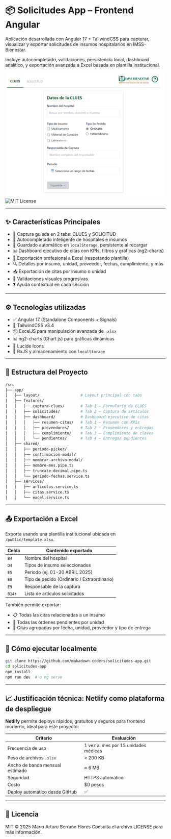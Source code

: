 # 📦 Solicitudes App – Frontend Angular

Aplicación desarrollada con Angular 17 + TailwindCSS para capturar, visualizar y exportar solicitudes de insumos hospitalarios en IMSS-Bienestar.

Incluye autocompletado, validaciones, persistencia local, dashboard analítico, y exportación avanzada a Excel basada en plantilla institucional.


![alt text](image.png)
![MIT License](https://img.shields.io/badge/license-MIT-green)

---

## ✨ Características Principales

- 🧠 Captura guiada en 2 tabs: CLUES y SOLICITUD
- 🔎 Autocompletado inteligente de hospitales e insumos
- 💾 Guardado automático en `localStorage`, persistente al recargar
- 📊 Dashboard ejecutivo de citas con KPIs, filtros y gráficas (ng2-charts)
- 🧾 Exportación profesional a Excel (respetando plantilla)
- 🔍 Detalles por insumo, unidad, proveedor, fechas, cumplimiento, y más
- 📥 Exportación de citas por insumo o unidad
- 🔐 Validaciones visuales progresivas
- ❓ Ayuda contextual en cada sección

---

## ⚙️ Tecnologías utilizadas

- ✅ Angular 17 (Standalone Components + Signals)
- 🎨 TailwindCSS v3.4
- 📦 ExcelJS para manipulación avanzada de `.xlsx`
- 📊 ng2-charts (Chart.js) para gráficas dinámicas
- 💬 Lucide Icons
- 🧠 RxJS y almacenamiento con `localStorage`

---

## 📁 Estructura del Proyecto

```bash
/src 
├── app/
│   ├── layout/                  # Layout principal con tabs
│   ├── features/
│   │   ├── captura-clues/       # Tab 1 – Formulario de CLUES
│   │   ├── solicitudes/         # Tab 2 – Captura de artículos
│   │   ├── dashboard/           # Dashboard ejecutivo de citas
│   │   │   ├── resumen-citas/   # Tab 1 – Resumen con KPIs
│   │   │   ├── proveedores/     # Tab 2 – Proveedores y entregas
│   │   │   ├── cumplimiento/    # Tab 3 – Cumplimiento de claves
│   │   │   └── pendientes/      # Tab 4 – Entregas pendientes
│   ├── shared/
│   │   ├── periodo-picker/
│   │   ├── confirmacion-modal/
│   │   ├── nombrar-archivo-modal/
│   │   ├── nombre-mes.pipe.ts
│   │   ├── truncate-decimal.pipe.ts
│   │   └── periodo-fechas.service.ts
│   ├── services/
│   │   ├── articulos.service.ts
│   │   ├── citas.service.ts
│   │   └── excel.service.ts
````

---

## 📤 Exportación a Excel

Exporta usando una plantilla institucional ubicada en `/public/template.xlsx`.

| Celda  | Contenido exportado                         |
| ------ | ------------------------------------------- |
| `B4`   | Nombre del hospital                         |
| `D4`   | Tipos de insumo seleccionados               |
| `E5`   | Periodo (ej. 01-30 ABRIL 2025)              |
| `E8`   | Tipo de pedido (Ordinario / Extraordinario) |
| `E9`   | Responsable de la captura                   |
| `B14+` | Lista de artículos solicitados              |

También permite exportar:

* 📋 Todas las citas relacionadas a un insumo
* 🏥 Todas las órdenes pendientes por unidad
* 📅 Citas agrupadas por fecha, unidad, proveedor y tipo de entrega

---

## 🧪 Cómo ejecutar localmente

```bash
git clone https://github.com/makadown-coders/solicitudes-app.git
cd solicitudes-app
npm install
npm run dev  # o ng serve
```

---

## 📈 Justificación técnica: Netlify como plataforma de despliegue

**Netlify** permite deploys rápidos, gratuitos y seguros para frontend moderno, ideal para este proyecto:

| Criterio                        | Evaluación                           |
| ------------------------------- | ------------------------------------ |
| Frecuencia de uso               | 1 vez al mes por 15 unidades médicas |
| Peso de archivos `.xlsx`        | < 200 KB                             |
| Ancho de banda mensual estimado | ≈ 6 MB                               |
| Seguridad                       | HTTPS automático                     |
| Costo                           | \$0 pesos                            |
| Deploy automático desde GitHub  | ✅                                    |

---

## 📄 Licencia

MIT © 2025 Mario Arturo Serrano Flores
Consulta el archivo LICENSE para más información.

